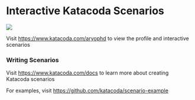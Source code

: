 # Interactive Katacoda Scenarios

[![](http://shields.katacoda.com/katacoda/aryophd/count.svg)](https://www.katacoda.com/aryophd "Get your profile on Katacoda.com")

Visit https://www.katacoda.com/aryophd to view the profile and interactive scenarios

### Writing Scenarios
Visit https://www.katacoda.com/docs to learn more about creating Katacoda scenarios

For examples, visit https://github.com/katacoda/scenario-example

